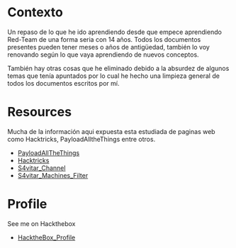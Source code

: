 # Contexto

Un repaso de lo que he ido aprendiendo desde que empece aprendiendo Red-Team de una forma seria con 14 años. Todos los documentos presentes pueden tener meses o años de antigüedad, también lo voy renovando según lo que vaya aprendiendo de nuevos conceptos.

También hay otras cosas que he eliminado debido a la absurdez de algunos temas que tenía apuntados por lo cual he hecho una limpieza general de todos los documentos escritos por mí.

# Resources
Mucha de la información aqui expuesta esta estudiada de paginas web como Hacktricks, PayloadAlltheThings entre otros.

- [PayloadAllTheThings](https://github.com/swisskyrepo/PayloadsAllTheThings)
- [Hacktricks](https://book.hacktricks.xyz/welcome/readme)
- [S4vitar_Channel](https://www.youtube.com/c/S4viOnLive/videos)
- [S4vitar_Machines_Filter](https://htbmachines.github.io/)

# Profile
See me on Hackthebox
- [HacktheBox_Profile](https://app.hackthebox.com/profile/376167)
